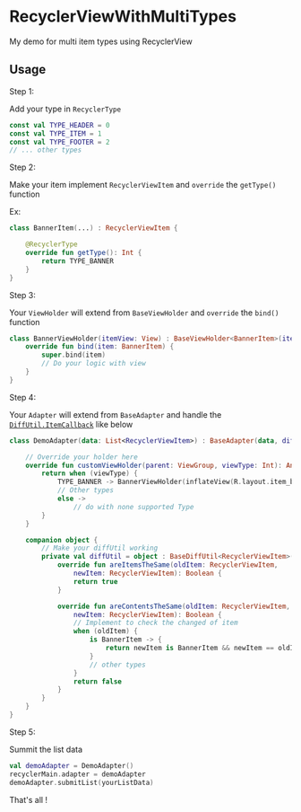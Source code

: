 # RecyclerViewWithMultiTypes
My demo for multi item types using RecyclerView

## Usage

Step 1:

Add your type in `RecyclerType`
```Kotlin
const val TYPE_HEADER = 0
const val TYPE_ITEM = 1
const val TYPE_FOOTER = 2
// ... other types
```
Step 2:

Make your item implement `RecyclerViewItem` and `override` the `getType()` function

Ex:
```Kotlin
class BannerItem(...) : RecyclerViewItem {

    @RecyclerType
    override fun getType(): Int {
        return TYPE_BANNER
    }
}
```

Step 3:

Your `ViewHolder` will extend from `BaseViewHolder` and `override` the `bind()` function

```Kotlin
class BannerViewHolder(itemView: View) : BaseViewHolder<BannerItem>(itemView) {
    override fun bind(item: BannerItem) {
        super.bind(item)
        // Do your logic with view
    }
}
```

Step 4:

Your `Adapter` will extend from `BaseAdapter` and handle the [`DiffUtil.ItemCallback`](https://medium.com/@iammert/using-diffutil-in-android-recyclerview-bdca8e4fbb00) like below

```Kotlin
class DemoAdapter(data: List<RecyclerViewItem>) : BaseAdapter(data, diffUtil) {

    // Override your holder here
    override fun customViewHolder(parent: ViewGroup, viewType: Int): Any {
        return when (viewType) {
            TYPE_BANNER -> BannerViewHolder(inflateView(R.layout.item_banner, parent))
            // Other types
            else ->
                // do with none supported Type
        }
    }

    companion object {
        // Make your diffUtil working
        private val diffUtil = object : BaseDiffUtil<RecyclerViewItem>() {
            override fun areItemsTheSame(oldItem: RecyclerViewItem,
                newItem: RecyclerViewItem): Boolean {
                return true
            }

            override fun areContentsTheSame(oldItem: RecyclerViewItem,
                newItem: RecyclerViewItem): Boolean {
                // Implement to check the changed of item
                when (oldItem) {
                    is BannerItem -> {
                        return newItem is BannerItem && newItem == oldItem
                    }
                    // other types
                }
                return false
            }
        }
    }
}

```

Step 5:

Summit the list data

```Kotlin
val demoAdapter = DemoAdapter()
recyclerMain.adapter = demoAdapter
demoAdapter.submitList(yourListData)
```

That's all !
